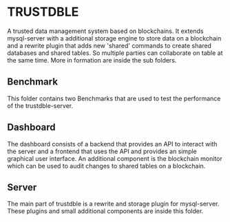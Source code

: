 # TRUSTDBLE
A trusted data management system based on blockchains. It extends mysql-server with a additional storage engine to store data on a blockchain and a rewrite plugin that adds new 'shared' commands to create shared databases and shared tables. So multiple parties can collaborate on table at the same time. More in formation are inside the sub folders.

## Benchmark
This folder contains two Benchmarks that are used to test the performance of the trustdble-server.
## Dashboard
The dashboard consists of a backend that provides an API to interact with the server and a frontend that uses the API and provides an simple graphical user interface. An additional component is the blockchain monitor which can be used to audit changes to shared tables on a blockchain.
## Server
The main part of trustdble is a rewrite and storage plugin for mysql-server. These plugins and small additional components are inside this folder.
